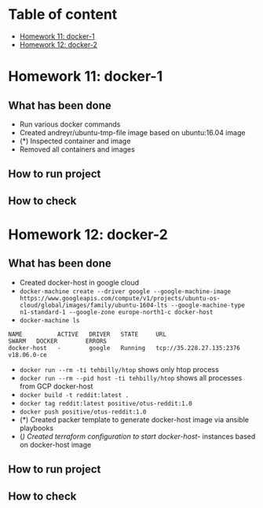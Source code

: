 # Table of content
- [Homework 11: docker-1](#homework-11-docker-1)
- [Homework 12: docker-2](#homework-12-docker-2)

# Homework 11: docker-1
## What has been done
- Run various docker commands
- Created andreyr/ubuntu-tmp-file image based on ubuntu:16.04 image
- (*) Inspected container and image
- Removed all containers and images

## How to run project

## How to check


# Homework 12: docker-2
## What has been done
- Created docker-host in google cloud
- `docker-machine create --driver google --google-machine-image https://www.googleapis.com/compute/v1/projects/ubuntu-os-cloud/global/images/family/ubuntu-1604-lts --google-machine-type n1-standard-1 --google-zone europe-north1-c docker-host`
- `docker-machine ls`
~~~~
NAME          ACTIVE   DRIVER   STATE     URL                        SWARM   DOCKER        ERRORS
docker-host   -        google   Running   tcp://35.228.27.135:2376           v18.06.0-ce
~~~~
- `docker run --rm -ti tehbilly/htop` shows only htop process
- `docker run --rm --pid host -ti tehbilly/htop` shows all processes from GCP docker-host
- `docker build -t reddit:latest .`
- `docker tag reddit:latest positive/otus-reddit:1.0`
- `docker push positive/otus-reddit:1.0`
- (*) Created packer template to generate docker-host image via ansible playbooks
- (*) Created terraform configuration to start docker-host-* instances based on docker-host image

## How to run project

## How to check
